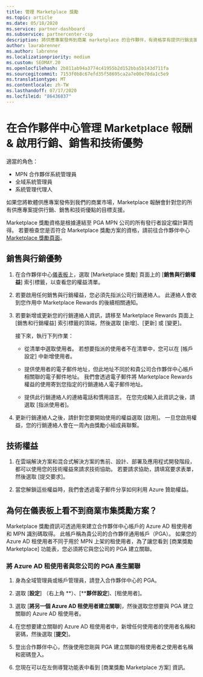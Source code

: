 ```yaml
---
title: 管理 Marketplace 獎勵
ms.topic: article
ms.date: 05/18/2020
ms.service: partner-dashboard
ms.subservice: partnercenter-csp
description: 將供應專案發佈到商業 marketplace 的合作夥伴，有資格享有提供行銷支援的權益。
author: laurabrenner
ms.author: labrenne
ms.localizationpriority: medium
ms.custom: SEOMAY.20
ms.openlocfilehash: 2b811ab94a3774c41955b2d152bba5b143d711fa
ms.sourcegitcommit: 7153f0b8c67efd35f58695ca2a7e00e70da1c5e9
ms.translationtype: MT
ms.contentlocale: zh-TW
ms.lasthandoff: 07/17/2020
ms.locfileid: "86436837"
---
```

# <a name="manage-marketplace-rewards-in-partner-center--activate-marketing-sales-and-technical-benefits"></a>在合作夥伴中心管理 Marketplace 報酬 & 啟用行銷、銷售和技術優勢

適當的角色：

- MPN 合作夥伴系統管理員
- 全域系統管理員
- 系統管理代理人

如果您將軟體供應專案發佈到我們的商業市場，Marketplace 報酬會針對您的所有供應專案提供行銷、銷售和技術優點的目標支援。

Marketplace 獎勵資格是根據連結至 PGA MPN 公司的所有發行者設定檔計算而得。 若要檢查您是否符合 Marketplace 獎勵方案的資格，請前往合作夥伴中心[Marketplace 獎勵頁面](https://partner.microsoft.com/dashboard/mpn/program/commercialmarketplace)。

## <a name="sales-and-marketing-benefits"></a>銷售與行銷優勢

1. 在合作夥伴中心[儀表板](https://partner.microsoft.com/dashboard)上，選取 [Marketplace 獎勵] 頁面上的 [**銷售與行銷權益**] 索引標籤，以查看您的權益清單。 

2. 若要啟用任何銷售與行銷權益，您必須先指派公司行銷連絡人。 此連絡人會收到您作用中 Marketplace Rewards 的後續相關通知。

3. 若要新增或更新您的行銷連絡人資訊，請移至 Marketplace Rewards 頁面上 [銷售和行銷權益] 索引標籤的頂端，然後選取 [新增]、[更新] 或 [變更]。 

   接下來，執行下列作業：

   - 從清單中選取使用者。 若想要指派的使用者不在清單中，您可以在 [帳戶設定] 中新增使用者。

   - 提供使用者的電子郵件地址，但此地址不同於和貴公司合作夥伴中心帳戶相關聯的電子郵件地址。 我們會透過電子郵件將 Marketplace Rewards 權益的使用寄到您指定的行銷連絡人電子郵件地址。

   - 提供此行銷連絡人的連絡電話和慣用語言。 在您完成輸入此資訊之後，請選取 [指派使用者]。

4. 更新行銷連絡人之後，請針對您要開始使用的權益選取 [啟用]。 一旦您啟用權益，您的行銷連絡人會在一周內由獎勵小組成員聯繫。

## <a name="technical-benefits"></a>技術權益

1. 在雲端解決方案和混合式解決方案的售前、設計、部署及應用程式開發階段，都可以使用您的技術權益來請求技術協助。 若要請求協助，請填寫要求表單，然後選取 [提交要求]。

2. 當您解鎖這些權益時，我們會透過電子郵件分享如何利用 Azure 贊助權益。

## <a name="why-cant-i-see-the-commercial-marketplace-rewards-program-on-my-dashboard"></a>為何在儀表板上看不到商業市集獎勵方案？

Marketplace 獎勵資訊可透過用來建立合作夥伴中心帳戶的 Azure AD 租使用者和 MPN 識別碼取得。 此帳戶稱為貴公司的合作夥伴通用帳戶（PGA）。 如果您的 Azure AD 租使用者不同于用於 MPN 上架的租使用者，為了讓您看到 [商業獎勵 Marketplace] 功能表，您必須將它與您公司的 PGA 建立關聯。

### <a name="to-associate-an-azure-ad-tenant-with-the-pga-of-your-company"></a>將 Azure AD 租使用者與您公司的 PGA 產生關聯

1. 身為全域管理員或帳戶管理員，請登入合作夥伴中心的 PGA。

2. 選取 [**設定**] （右上角 **）、[****夥伴設定**]、[租使用者]。 

3. 選取 [**將另一個 Azure AD 租使用者建立關聯**]，然後選取您想要與 PGA 建立關聯的 Azure AD 租使用者。

4. 在您想要建立關聯的 Azure AD 租使用者中，新增任何使用者的使用者名稱和密碼，然後選取 [**提交**]。

5. 登出合作夥伴中心，然後使用您剛與 PGA 建立關聯的租使用者之使用者名稱和密碼登入。

6. 您現在可以在左側導覽功能表中看到 [商業獎勵 Marketplace 方案] 資訊。

